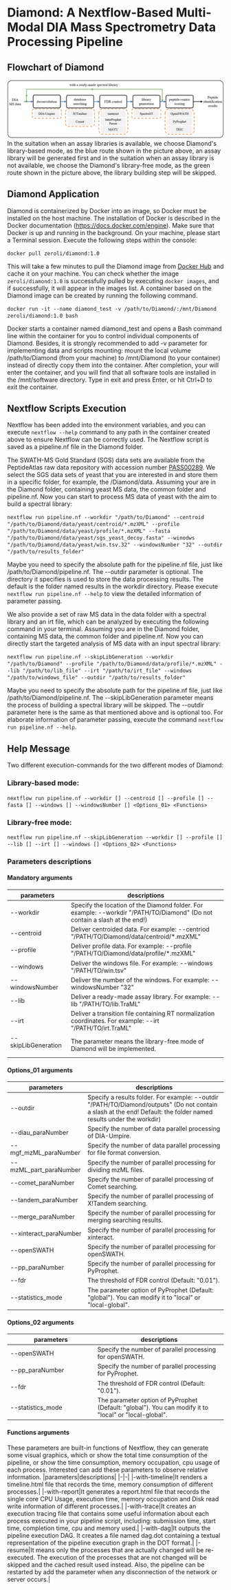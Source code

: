 # Diamond: A Nextflow-Based Multi-Modal DIA Mass Spectrometry Data Processing Pipeline

## Flowchart of Diamond
![image](https://github.com/xmuyulab/Diamond/blob/master/images/fig01.png)
In the suitation when an assay libraries is available, we choose Diamond's library-based mode, as the blue route shown in the picture above, an assay library will be generated first and in the suitation when an assay library is not available, we choose the Diamond's library-free mode, as the green route shown in the picture above, the library building step will be skipped.

## Diamond Application
Diamond is containerized by Docker into an image, so Docker must be installed on the host machine. The installation of Docker is described in the Docker documentation (https://docs.docker.com/engine). Make sure that Docker is up and running in the background. On your machine, please start a Terminal session. Execute the following steps within the console:

```shell
docker pull zeroli/diamond:1.0
```

This will take a few minutes to pull the Diamond image from [Docker Hub](https://hub.docker.com/repository/docker/zeroli/diamond) and cache it on your machine. You can check whether the image `zeroli/diamond:1.0` is successfully pulled by executing `docker images`, and if successfully, it will appear in the images list. A container based on the Diamond image can be created by running the following command.

```shell
docker run -it --name diamond_test -v /path/to/Diamond/:/mnt/Diamond zeroli/diamond:1.0 bash
```

Docker starts a container named diamond_test and opens a Bash command line within the container for you to control individual components of Diamond. Besides, it is strongly recommended to add -v parameter for implementing data and scripts mounting: mount the local volume /path/to/Diamond (from your machine) to /mnt/Diamond (to your container) instead of directly copy them into the container. After completion, your will enter the container, and you will find that all software tools are installed in the /mnt/software directory. Type in exit and press Enter, or hit Ctrl+D to exit the container.

## Nextflow Scripts Execution
Nextflow has been added into the environment variables, and you can execute `nextflow --help` command to any path in the container created above to ensure Nextflow can be correctly used. The Nextflow script is saved as a pipeline.nf file in the Diamond folder.

The SWATH-MS Gold Standard (SGS) data sets are available from the PeptideAtlas raw data repository with accession number [PASS00289](https://db.systemsbiology.net/sbeams/cgi/PeptideAtlas/PASS_View?identifier=PASS00289).  We select the SGS data sets of yeast that you are interested in and store them in a specific folder, for example, the /Diamond/data. Assuming your are in the Diamond folder, containing yeast MS data, the common folder and pipeline.nf. Now you can start to process MS data of yeast with the aim to build a spectral library:

```shell
nextflow run pipeline.nf --workdir "/path/to/Diamond" --centroid "/path/to/Diamond/data/yeast/centroid/*.mzXML" --profile "/path/to/Diamond/data/yeast/profile/*.mzXML" --fasta "/path/to/Diamond/data/yeast/sgs_yeast_decoy.fasta" --winodws "/path/to/Diamond/data/yeast/win.tsv.32" --windowsNumber "32" --outdir "/path/to/results_folder"
```

Maybe you need to specify the absolute path for the pipeline.nf file, just like /path/to/Diamond/pipeline.nf. The --outdir parameter is optional. The directory it specifies is used to store the data processing results. The default is the folder named results in the workdir directory. Please execute `nextflow run pipeline.nf --help` to view the detailed information of parameter passing.

We also provide a set of raw MS data in the data folder with a spectral library and an irt file, which can be analyzed by executing the following command in your terminal. Assuming you are in the Diamond folder, containing MS data, the common folder and pipeline.nf. Now you can directly start the targeted analysis of MS data with an input spectral library:  

```shell
nextflow run pipeline.nf --skipLibGeneration --workdir "/path/to/Diamond" --profile "/path/to/Diamond/data/profile/*.mzXML" --lib "/path/to/lib_file" --irt "/path/to/irt_file" --windows "/path/to/windows_file" --outdir "/path/to/results_folder"
```

Maybe you need to specify the absolute path for the pipeline.nf file, just like /path/to/Diamond/pipeline.nf. The --skipLibGeneration parameter means the process of building a spectral library will be skipped. The --outdir parameter here is the same as that mentioned above and is optional too. For elaborate information of parameter passing, execute the command `nextflow run pipeline.nf --help`.

## Help Message
Two different execution-commands for the two different modes of Diamond:
### Library-based mode:
```
nextflow run pipeline.nf --workdir [] --centroid [] --profile [] --fasta [] --windows [] --windowsNumber [] <Options_01> <Functions>
```
### Library-free mode: 
```
nextflow run pipeline.nf --skipLibGeneration --workdir [] --profile [] --lib [] --irt [] --windows [] <Options_02> <Functions>
```

### Parameters descriptions
#### Mandatory arguments
|parameters|descriptions|
|---|---|
|--workdir|Specify the location of the Diamond folder. For example: --workdir "/PATH/TO/Diamond" (Do not contain a slash at the end!)|
|--centroid|Deliver centroided data. For example: --centriod "/PATH/TO/Diamond/data/centroid/\*.mzXML"|
|--profile|Deliver profile data. For example: --profile "/PATH/TO/Diamond/data/profile/\*.mzXML"|
|--windows|Deliver the windows file. For example: --windows "/PATH/TO/win.tsv"|
|--windowsNumber|Deliver the number of the windows. For example: --windowsNumber "32"|
|--lib|Deliver a ready-made assay library. For example: --lib "/PATH/TO/lib.TraML"|
|--irt|Deliver a transition file containing RT normalization coordinates. For example: --irt "/PATH/TO/irt.TraML"|
|--skipLibGeneration&nbsp; &nbsp; &nbsp; &nbsp;|The parameter means the library-free mode of Diamond will be implemented.|
#### Options_01 arguments
|parameters|descriptions|
|-|-|
|--outdir|Specify a results folder. For example: --outdir "/PATH/TO/Diamond/outputs" (Do not contain a slash at the end! Default: the folder named results under the workdir)|
|--diau_paraNumber|Specify the number of data parallel processing of DIA-Umpire.|
|--mgf_mzML_paraNumber|Specify the number of data parallel processing for file format conversion.|
|--mzML_part_paraNumber|Specify the number of parallel processing for dividing mzML files.|
|--comet_paraNumber|Specify the number of parallel processing of Comet searching.|
|--tandem_paraNumber|Specify the number of parallel processing of X!Tandem searching.|
|--merge_paraNumber|Specify the number of parallel processing for merging searching results.|
|--xinteract_paraNumber|Specify the number of parallel processing for xinteract.|
|--openSWATH|Specify the number of parallel processing for openSWATH.|
|--pp_paraNumber|Specify the number of parallel processing for PyProphet.|
|--fdr|The threshold of FDR control (Default: "0.01").|
|--statistics_mode|The parameter option of PyProphet (Default: "global"). You can modify it to "local" or "local-global".|
#### Options_02 arguments
|parameters|descriptions|
|---|---|
|<div style="width: 5cm">--openSWATH</div>|Specify the number of parallel processing for openSWATH.|
|<div style="width: 5cm">--pp_paraNumber</div>|Specify the number of parallel processing for PyProphet.|
|<div style="width: 5cm">--fdr</div>|The threshold of FDR control (Default: "0.01").|
|<div style="width: 5cm">--statistics_mode</div>|The parameter option of PyProphet (Default: "global"). You can modify it to "local" or "local-global".|
#### Functions arguments
These parameters are built-in functions of Nextflow, they can generate some visual graphics, which or show the total time consumption of the pipeline, or show the time consumption, memory occupation, cpu usage of each process. Interested can add these parameters to observe relative information.
|parameters|descriptions|
|-|-|
|-with-timeline|It renders a timeline.html file that records the time, memory consumption of different processes.|
|-with-report|It generates a report.html file that records the single core CPU Usage, execution time, memory occupation and Disk read write information of different processes.|
|-with-trace|It creates an execution tracing file that contains some useful information about each process executed in your pipeline script, including: submission time, start time, completion time, cpu and memory used.|
|-with-dag|It outputs the pipeline execution DAG. It creates a file named dag.dot containing a textual representation of the pipeline execution graph in the DOT format.|
|-resume|It means only the processes that are actually changed will be re-executed. The execution of the processes that are not changed will be skipped and the cached result used instead. Also, the pipeline can be restarted by add the parameter when any disconnection of the network or server occurs.| 
